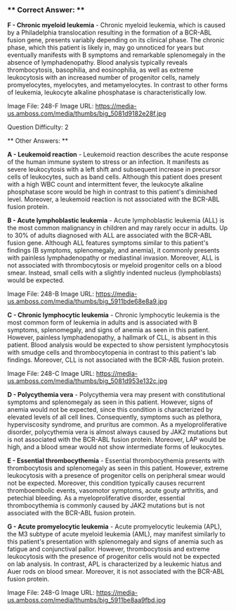 ### ** Correct Answer: **

**F - Chronic myeloid leukemia** - Chronic myeloid leukemia, which is caused by a Philadelphia translocation resulting in the formation of a BCR-ABL fusion gene, presents variably depending on its clinical phase. The chronic phase, which this patient is likely in, may go unnoticed for years but eventually manifests with B symptoms and remarkable splenomegaly in the absence of lymphadenopathy. Blood analysis typically reveals thrombocytosis, basophilia, and eosinophilia, as well as extreme leukocytosis with an increased number of progenitor cells, namely promyelocytes, myelocytes, and metamyelocytes. In contrast to other forms of leukemia, leukocyte alkaline phosphatase is characteristically low.

Image File: 248-F
Image URL: https://media-us.amboss.com/media/thumbs/big_5081d9182e28f.jpg

Question Difficulty: 2

** Other Answers: **

**A - Leukemoid reaction** - Leukemoid reaction describes the acute response of the human immune system to stress or an infection. It manifests as severe leukocytosis with a left shift and subsequent increase in precursor cells of leukocytes, such as band cells. Although this patient does present with a high WBC count and intermittent fever, the leukocyte alkaline phosphatase score would be high in contrast to this patient's diminished level. Moreover, a leukemoid reaction is not associated with the BCR-ABL fusion protein.

**B - Acute lymphoblastic leukemia** - Acute lymphoblastic leukemia (ALL) is the most common malignancy in children and may rarely occur in adults. Up to 30% of adults diagnosed with ALL are associated with the BCR-ABL fusion gene. Although ALL features symptoms similar to this patient's findings (B symptoms, splenomegaly, and anemia), it commonly presents with painless lymphadenopathy or mediastinal invasion. Moreover, ALL is not associated with thrombocytosis or myeloid progenitor cells on a blood smear. Instead, small cells with a slightly indented nucleus (lymphoblasts) would be expected.

Image File: 248-B
Image URL: https://media-us.amboss.com/media/thumbs/big_5911bde68e8a9.jpg

**C - Chronic lymphocytic leukemia** - Chronic lymphocytic leukemia is the most common form of leukemia in adults and is associated with B symptoms, splenomegaly, and signs of anemia as seen in this patient. However, painless lymphadenopathy, a hallmark of CLL, is absent in this patient. Blood analysis would be expected to show persistent lymphocytosis with smudge cells and thrombocytopenia in contrast to this patient's lab findings. Moreover, CLL is not associated with the BCR-ABL fusion protein.

Image File: 248-C
Image URL: https://media-us.amboss.com/media/thumbs/big_5081d953e132c.jpg

**D - Polycythemia vera** - Polycythemia vera may present with constitutional symptoms and splenomegaly as seen in this patient. However, signs of anemia would not be expected, since this condition is characterized by elevated levels of all cell lines. Consequently, symptoms such as plethora, hyperviscosity syndrome, and pruritus are common. As a myeloproliferative disorder, polycythemia vera is almost always caused by JAK2 mutations but is not associated with the BCR-ABL fusion protein. Moreover, LAP would be high, and a blood smear would not show intermediate forms of leukocytes.

**E - Essential thrombocythemia** - Essential thrombocythemia presents with thrombocytosis and splenomegaly as seen in this patient. However, extreme leukocytosis with a presence of progenitor cells on peripheral smear would not be expected. Moreover, this condition typically causes recurrent thromboembolic events, vasomotor symptoms, acute gouty arthritis, and petechial bleeding. As a myeloproliferative disorder, essential thrombocythemia is commonly caused by JAK2 mutations but is not associated with the BCR-ABL fusion protein.

**G - Acute promyelocytic leukemia** - Acute promyelocytic leukemia (APL), the M3 subtype of acute myeloid leukemia (AML), may manifest similarly to this patient's presentation with splenomegaly and signs of anemia such as fatigue and conjunctival pallor. However, thrombocytosis and extreme leukocytosis with the presence of progenitor cells would not be expected on lab analysis. In contrast, APL is characterized by a leukemic hiatus and Auer rods on blood smear. Moreover, it is not associated with the BCR-ABL fusion protein.

Image File: 248-G
Image URL: https://media-us.amboss.com/media/thumbs/big_5911be8aa9fbd.jpg

